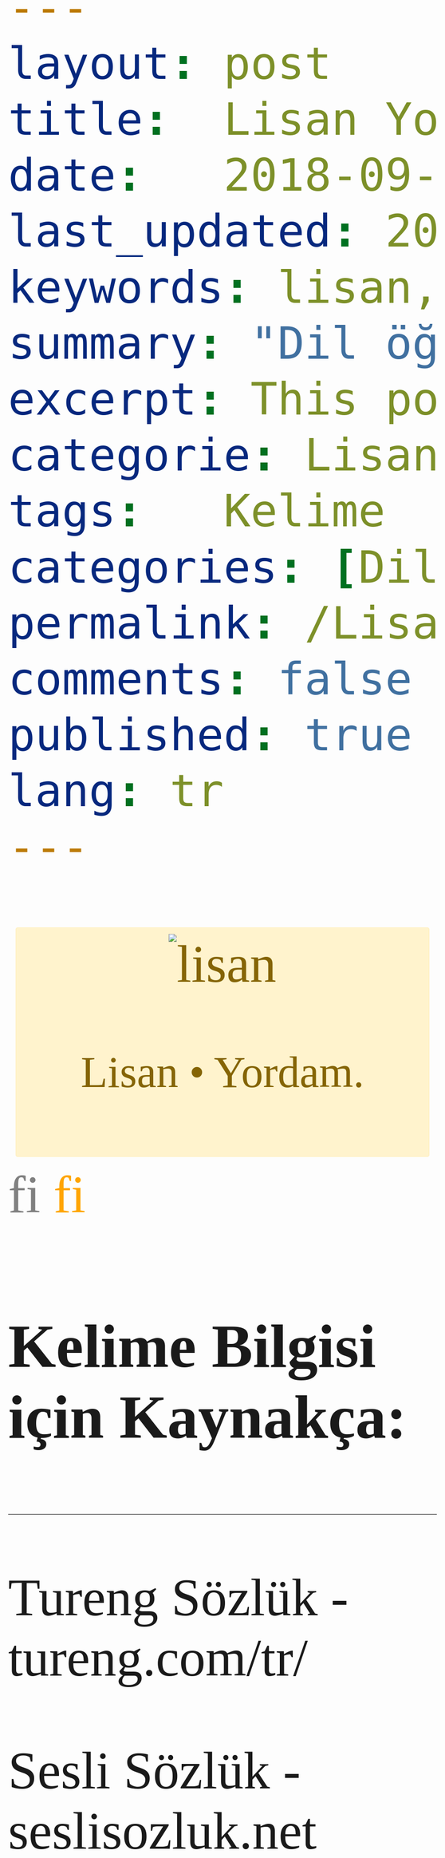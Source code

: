 ```yaml
---
layout: post
title:  Lisan Yordamı ile Dil Öğrenme Metodu
date:   2018-09-11 12:00:00
last_updated: 2018-09-11 12:00:00
keywords: lisan, ingilizce, dil
summary: "Dil öğrenimine yeni bir yaklaşım"
excerpt: This post is about Language
categorie: Lisan
tags:   Kelime
categories: [Dil]
permalink: /Lisan/
comments: false
published: true
lang: tr
---
```


<style>
.alert{position:relative;padding:.75rem 1.25rem;margin-bottom:1.125rem;border:1px solid transparent;border-radius:.25rem}.alert-heading{color:inherit}.alert-link{font-weight:700}.alert-dismissible{padding-right:4.1875rem}.alert-dismissible .close{position:absolute;top:0;right:0;padding:.75rem 1.25rem;color:inherit}.alert-primary{color:#32516b;background-color:#dfebf5;border-color:#d3e3f1}.alert-primary hr{border-top-color:#c0d7eb}.alert-primary .alert-link{color:#223748}.alert-secondary{color:#7d7d7d;background-color:#fcfcfc;border-color:#fbfbfb}.alert-secondary hr{border-top-color:#eee}.alert-secondary .alert-link{color:#646464}.alert-success{color:#155724;background-color:#d4edda;border-color:#c3e6cb}.alert-success hr{border-top-color:#b1dfbb}.alert-success .alert-link{color:#0b2e13}.alert-info{color:#0c5460;background-color:#d1ecf1;border-color:#bee5eb}.alert-info hr{border-top-color:#abdde5}.alert-info .alert-link{color:#062c33}.alert-warning{color:#856404;background-color:#fff3cd;border-color:#ffeeba}.alert-warning hr{border-top-color:#ffe8a1}.alert-warning .alert-link{color:#533f03}.alert-danger{color:#850000;background-color:#fcc;border-color:#ffb8b8}.alert-danger hr{border-top-color:#ff9f9f}.alert-danger .alert-link{color:#520000}.alert-light{color:gray;background-color:#fdfdfd;border-color:#fcfcfc}.alert-light hr{border-top-color:#efefef}.alert-light .alert-link{color:#676767}.alert-dark{color:#0c1c28;background-color:#d1d7db;border-color:#bec6cd}.alert-dark hr{border-top-color:#b0b9c2}.alert-dark .alert-link{color:#000101}@-webkit-keyframes progress-bar-stripes{from{background-position:1rem 0}to{background-position:0 0}}@keyframes progress-bar-stripes{from{background-position:1rem 0}to{background-position:0 0}}

</style>

<div class='pull-right alert alert-warning' style="margin: 15px; text-align: center;">
  <img src="{{ site.baseurl }}/images/lisan/lisan1.png" alt="lisan" class="resize" />
  <p><small>Lisan &bull; Yordam.</small></p>
</div> 
  
<style>
img.resize {
  max-width:100%;
  max-height:100%;
}
</style>

<link href="//fonts.googleapis.com/css?family=Life+Savers" rel="stylesheet">
<style>
  body {
    font-family: 'Life Savers', serif;
    font-size: 11vw;
    } 
 .off {
    font-feature-settings: "normal" off;
    color: gray;
  }
 .on {
    font-feature-settings: "normal" on;
    color: orange;
  }
</style>
<span class="off">fi</span>
<span class="on">fi</span>


### Kelime Bilgisi için Kaynakça: 
***

Tureng Sözlük - tureng.com/tr/

Sesli Sözlük - seslisozluk.net

### Kelimelerin ve Cümle içindeki Manasının Belirlenmesi:
***


|                            |   |                           |   |   |   |   |   |   |
|----------------------------|---|---------------------------|---|---|---|---|---|---|
| **reliable** {s} güvenilir | . | **environment** {i} ortam | . | **confusing** {s} kafa karıştırıcı     | . | . | . | . |
| **aspect** {i} yön         | . | **preserve** {f} muhafaza etmek                         | . | . | . | . | . | . |
| **handling** {i} kullanma  | . | **concern** {i} endişe                           | . | . | . | . | . | . |
| **certain** {s} belirli    | . | **handle** {f} idare etmek                              | . | . | . | . | . | . |
| **yield** {f} sağlamak     | . | **conclusion** {i} sonuç  | . | . | . | . | . | . |
|                            |   |                           |   |   |   |   |   |   |

### İncelenen Tümceler
***

**"Datetime. In amber an insect is preserved for millions of years. A volcano erupts. A meteor hits earth. Existence in amber is unchanging."**

**"In the current time (and of no concern to the insect) we use Python's datetime module to handle dates. This module parses strings containing dates."**

**"Parse. To parse we have the strptime method in datetime. The name is confusing—it comes from the C standard library. This method requires two arguments."**

**"In conclusion, the Python environment has strong support for time handling. These libraries are built into the environment. They do not need to be recreated in each program."**

**"This yields faster, more reliable software. Certain aspects of time handling, such as computing calendar dates by offsets, is best left to sophisticated libraries."**

### Tümce Çevirisi
***

Datetime. Kehribarda bir böcek milyonlarca yıldan beri korunur. Bir volkan patlar. Bir meteor dünyaya çarpar. Amber’deki varlık değişmez.

Şimdiki zamanda (ve böcek için endişe duymadan) tarihleri ​​işlemek için Python'un datetime modülünü kullanıyoruz. Bu modül, tarihleri ​​idare etmek için dizeleri ayrıştırır.

Ayrıştırma. Ayrıştırmak için datetime'da strptime metoduna sahibiz. İsim kafa karıştırıcıdır - C standart kütüphanesinden geliyor. Bu yöntem iki argüman gerektirir.

Sonuç olarak, Python ortamı zaman kullanımı için güçlü bir desteğe sahiptir. Bu kütüphaneler ortam içine inşa edilmiştir. Her programda yeniden oluşturulmaları gerekmez. 

Bu daha hızlı, daha güvenilir bir yazılım sağlar. Zamanı kullanmanın belirli yönleri, örneğin takvim tarihlerini denkleştirerek hesaplama gibi, en iyi sofistike kütüphanelere bırakılır.

### Infinitive,	Simple Past,	Past Participle
***

|           |      |               |      |               |	
|-----------|------|---------------|------|---------------|
| leave     |      | left          |      | left          |
|           |      |               |      |               |


### COMPARISON AND SUPERLATIVE ADJECTIVES
***

|           |   |               |   |               |
|-----------|---|---------------|---|---------------|
| good      |   | better        |   | best          |
| fast      |   | faster        |   | fastest       |
| reliable  |   | more reliable |   | most reliable |
|           |   |               |   |               |


<div class="alert alert-warning" role="alert">
<p><strong>THE PRESENT CONTINUOUS IS USED:</strong> İngilizce'deki tüm zamanlarda olduğu gibi, konuşmacının tutumu da eylemin veya etkinliğin zamanı kadar önemlidir. Birisi present continuous kullandığında, bitmemiş ya da tamamlanmamış bir şey hakkında düşünüyor.

Şu anda devam eden bir eylemi tanımlamak için:
Bu süre boyunca devam eden bir eylemi ya da bir trendi tanımlamak için:
Önceden planlanmış veya hazırlanmış olan bir eylem veya olayı tanımlamak için:
Geçici bir olayı veya durumu açıklamak için:
Devamlı bir dizi tekrarlanan eylemi tanımlamak ve vurgulamak için 'daima, sonsuza dek, sürekli' ile:
</p>
</div>








